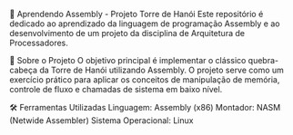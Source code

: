 📖 Aprendendo Assembly - Projeto Torre de Hanói
Este repositório é dedicado ao aprendizado da linguagem de programação Assembly e ao desenvolvimento de um projeto da disciplina de Arquitetura de Processadores.

🎯 Sobre o Projeto
O objetivo principal é implementar o clássico quebra-cabeça da Torre de Hanói utilizando Assembly. O projeto serve como um exercício prático para aplicar os conceitos de manipulação de memória, controle de fluxo e chamadas de sistema em baixo nível.

🛠️ Ferramentas Utilizadas
Linguagem: Assembly (x86)
Montador: NASM (Netwide Assembler)
Sistema Operacional: Linux
